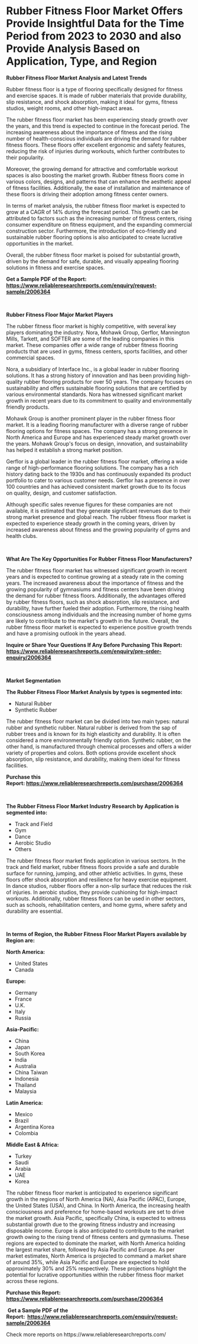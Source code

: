 <p><h1>Rubber Fitness Floor Market Offers Provide Insightful Data for the Time Period from 2023 to 2030 and also Provide Analysis Based on Application, Type, and Region</h1></p><p><strong>Rubber Fitness Floor Market Analysis and Latest Trends</strong></p>
<p><p>Rubber fitness floor is a type of flooring specifically designed for fitness and exercise spaces. It is made of rubber materials that provide durability, slip resistance, and shock absorption, making it ideal for gyms, fitness studios, weight rooms, and other high-impact areas.</p><p>The rubber fitness floor market has been experiencing steady growth over the years, and this trend is expected to continue in the forecast period. The increasing awareness about the importance of fitness and the rising number of health-conscious individuals are driving the demand for rubber fitness floors. These floors offer excellent ergonomic and safety features, reducing the risk of injuries during workouts, which further contributes to their popularity.</p><p>Moreover, the growing demand for attractive and comfortable workout spaces is also boosting the market growth. Rubber fitness floors come in various colors, designs, and patterns that can enhance the aesthetic appeal of fitness facilities. Additionally, the ease of installation and maintenance of these floors is driving their adoption among fitness center owners.</p><p>In terms of market analysis, the rubber fitness floor market is expected to grow at a CAGR of 14% during the forecast period. This growth can be attributed to factors such as the increasing number of fitness centers, rising consumer expenditure on fitness equipment, and the expanding commercial construction sector. Furthermore, the introduction of eco-friendly and sustainable rubber flooring options is also anticipated to create lucrative opportunities in the market.</p><p>Overall, the rubber fitness floor market is poised for substantial growth, driven by the demand for safe, durable, and visually appealing flooring solutions in fitness and exercise spaces.</p></p>
<p><strong>Get a Sample PDF of the Report:&nbsp; <a href="https://www.reliableresearchreports.com/enquiry/request-sample/2006364">https://www.reliableresearchreports.com/enquiry/request-sample/2006364</a></strong></p>
<p>&nbsp;</p>
<p><strong>Rubber Fitness Floor Major Market Players</strong></p>
<p><p>The rubber fitness floor market is highly competitive, with several key players dominating the industry. Nora, Mohawk Group, Gerflor, Mannington Mills, Tarkett, and SOFTER are some of the leading companies in this market. These companies offer a wide range of rubber fitness flooring products that are used in gyms, fitness centers, sports facilities, and other commercial spaces.</p><p>Nora, a subsidiary of Interface Inc., is a global leader in rubber flooring solutions. It has a strong history of innovation and has been providing high-quality rubber flooring products for over 50 years. The company focuses on sustainability and offers sustainable flooring solutions that are certified by various environmental standards. Nora has witnessed significant market growth in recent years due to its commitment to quality and environmentally friendly products.</p><p>Mohawk Group is another prominent player in the rubber fitness floor market. It is a leading flooring manufacturer with a diverse range of rubber flooring options for fitness spaces. The company has a strong presence in North America and Europe and has experienced steady market growth over the years. Mohawk Group's focus on design, innovation, and sustainability has helped it establish a strong market position.</p><p>Gerflor is a global leader in the rubber fitness floor market, offering a wide range of high-performance flooring solutions. The company has a rich history dating back to the 1930s and has continuously expanded its product portfolio to cater to various customer needs. Gerflor has a presence in over 100 countries and has achieved consistent market growth due to its focus on quality, design, and customer satisfaction.</p><p>Although specific sales revenue figures for these companies are not available, it is estimated that they generate significant revenues due to their strong market presence and global reach. The rubber fitness floor market is expected to experience steady growth in the coming years, driven by increased awareness about fitness and the growing popularity of gyms and health clubs.</p></p>
<p>&nbsp;</p>
<p><strong>What Are The Key Opportunities For Rubber Fitness Floor Manufacturers?</strong></p>
<p><p>The rubber fitness floor market has witnessed significant growth in recent years and is expected to continue growing at a steady rate in the coming years. The increased awareness about the importance of fitness and the growing popularity of gymnasiums and fitness centers have been driving the demand for rubber fitness floors. Additionally, the advantages offered by rubber fitness floors, such as shock absorption, slip resistance, and durability, have further fueled their adoption. Furthermore, the rising health consciousness among individuals and the increasing number of home gyms are likely to contribute to the market's growth in the future. Overall, the rubber fitness floor market is expected to experience positive growth trends and have a promising outlook in the years ahead.</p></p>
<p><strong>Inquire or Share Your Questions If Any Before Purchasing This Report: <a href="https://www.reliableresearchreports.com/enquiry/pre-order-enquiry/2006364">https://www.reliableresearchreports.com/enquiry/pre-order-enquiry/2006364</a></strong></p>
<p>&nbsp;</p>
<p><strong>Market Segmentation</strong></p>
<p><strong>The Rubber Fitness Floor Market Analysis by types is segmented into:</strong></p>
<p><ul><li>Natural Rubber</li><li>Synthetic Rubber</li></ul></p>
<p><p>The rubber fitness floor market can be divided into two main types: natural rubber and synthetic rubber. Natural rubber is derived from the sap of rubber trees and is known for its high elasticity and durability. It is often considered a more environmentally friendly option. Synthetic rubber, on the other hand, is manufactured through chemical processes and offers a wider variety of properties and colors. Both options provide excellent shock absorption, slip resistance, and durability, making them ideal for fitness facilities.</p></p>
<p><strong>Purchase this Report:&nbsp;<a href="https://www.reliableresearchreports.com/purchase/2006364">https://www.reliableresearchreports.com/purchase/2006364</a></strong></p>
<p>&nbsp;</p>
<p><strong>The Rubber Fitness Floor Market Industry Research by Application is segmented into:</strong></p>
<p><ul><li>Track and Field</li><li>Gym</li><li>Dance</li><li>Aerobic Studio</li><li>Others</li></ul></p>
<p><p>The rubber fitness floor market finds application in various sectors. In the track and field market, rubber fitness floors provide a safe and durable surface for running, jumping, and other athletic activities. In gyms, these floors offer shock absorption and resilience for heavy exercise equipment. In dance studios, rubber floors offer a non-slip surface that reduces the risk of injuries. In aerobic studios, they provide cushioning for high-impact workouts. Additionally, rubber fitness floors can be used in other sectors, such as schools, rehabilitation centers, and home gyms, where safety and durability are essential.</p></p>
<p>&nbsp;</p>
<p><strong>In terms of Region, the Rubber Fitness Floor Market Players available by Region are:</strong></p>
<p>
    <p> <strong> North America: </strong>
        <ul>
            <li>United States</li>
            <li>Canada</li>
        </ul>
        </p> 
    <p> <strong> Europe: </strong>
        <ul>
            <li>Germany</li>
            <li>France</li>
            <li>U.K.</li>
            <li>Italy</li>
            <li>Russia</li>
        </ul>
        </p> 
    <p> <strong> Asia-Pacific: </strong>
        <ul>
            <li>China</li>
            <li>Japan</li>
            <li>South Korea</li>
            <li>India</li>
            <li>Australia</li>
            <li>China Taiwan</li>
            <li>Indonesia</li>
            <li>Thailand</li>
            <li>Malaysia</li>
        </ul>
        </p> 
    <p> <strong> Latin America: </strong>
        <ul>
            <li>Mexico</li>
            <li>Brazil</li>
            <li>Argentina Korea</li>
            <li>Colombia</li>
        </ul>
        </p> 
    <p> <strong> Middle East & Africa: </strong>
        <ul>
            <li>Turkey</li>
            <li>Saudi</li>
            <li>Arabia</li>
            <li>UAE</li>
            <li>Korea</li>
        </ul>
    </p>
    </p>
<p><p>The rubber fitness floor market is anticipated to experience significant growth in the regions of North America (NA), Asia Pacific (APAC), Europe, the United States (USA), and China. In North America, the increasing health consciousness and preference for home-based workouts are set to drive the market growth. Asia Pacific, specifically China, is expected to witness substantial growth due to the growing fitness industry and increasing disposable income. Europe is also anticipated to contribute to the market growth owing to the rising trend of fitness centers and gymnasiums. These regions are expected to dominate the market, with North America holding the largest market share, followed by Asia Pacific and Europe. As per market estimates, North America is projected to command a market share of around 35%, while Asia Pacific and Europe are expected to hold approximately 30% and 25% respectively. These projections highlight the potential for lucrative opportunities within the rubber fitness floor market across these regions.</p></p>
<p><strong>Purchase this Report: <a href="https://www.reliableresearchreports.com/purchase/2006364">https://www.reliableresearchreports.com/purchase/2006364</a></strong></p>
<p>&nbsp;<strong>Get a Sample PDF of the Report:&nbsp;&nbsp;<a href="https://www.reliableresearchreports.com/enquiry/request-sample/2006364">https://www.reliableresearchreports.com/enquiry/request-sample/2006364</a></strong></p>
<p><strong></strong></p>
<p>Check more reports on https://www.reliableresearchreports.com/</p>